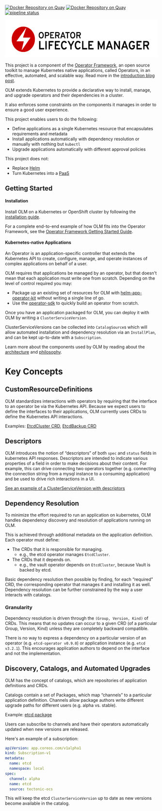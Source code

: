 [![Docker Repository on Quay](https://quay.io/repository/coreos/alm/status?token=ccfd2fde-446d-4d82-88a8-4386f8deaab0 "Docker Repository on Quay")](https://quay.io/repository/coreos/alm) [![Docker Repository on Quay](https://quay.io/repository/coreos/catalog/status?token=b5fc43ed-9f5f-408b-961b-c8493e983da5 "Docker Repository on Quay")](https://quay.io/repository/coreos/catalog)[![pipeline status](https://gitlab.com/operator-framework/operator-framework_operator-lifecycle-manager/badges/master/pipeline.svg)](https://gitlab.com/operator-framework/operator-framework_operator-lifecycle-manager/pipelines)

<img src="/logo.svg" height="125px" alt="Operator Lifecycle Manager"></img>

This project is a component of the [Operator Framework](https://github.com/operator-framework), an open source toolkit to manage Kubernetes native applications, called Operators, in an effective, automated, and scalable way. Read more in the [introduction blog post](https://coreos.com/blog/introducing-operator-framework).

OLM extends Kubernetes to provide a declarative way to install, manage, and upgrade operators and their dependencies in a cluster.

It also enforces some constraints on the components it manages in order to ensure a good user experience.

This project enables users to do the following:

* Define applications as a single Kubernetes resource that encapsulates requirements and metadata
* Install applications automatically with dependency resolution or manually with nothing but `kubectl`
* Upgrade applications automatically with different approval policies

This project does not:

* Replace [Helm](https://github.com/kubernetes/helm)
* Turn Kubernetes into a [PaaS](https://en.wikipedia.org/wiki/Platform_as_a_service)

## Getting Started 

#### Installation

Install OLM on a Kubernetes or OpenShift cluster by following the [installation guide].

For a complete end-to-end example of how OLM fits into the Operator Framework, see the [Operator Framework Getting Started Guide](https://github.com/operator-framework/getting-started).

#### Kubernetes-native Applications

An Operator is an application-specific controller that extends the Kubernetes API to create, configure, manage, and operate instances of complex applications on behalf of a user.

OLM requires that applications be managed by an operator, but that doesn't mean that each application must write one from scratch. Depending on the level of control required you may:

- Package up an existing set of resources for OLM with [helm-app-operator-kit](https://github.com/operator-framework/helm-app-operator-kit) without writing a single line of go.
- Use the [operator-sdk](https://github.com/operator-framework/operator-sdk) to quickly build an operator from scratch.

Once you have an application packaged for OLM, you can deploy it with OLM by writing a `ClusterServiceVersion`.

ClusterServiceVersions can be collected into `CatalogSource`s which will allow automated installation and dependency resolution via an `InstallPlan`, and can be kept up-to-date with a `Subscription`.

Learn more about the components used by OLM by reading about the [architecture] and [philosophy].

[architecture]: /Documentation/design/architecture.md
[philosophy]: /Documentation/design/philosophy.md
[installation guide]: /Documentation/install/install.md


# Key Concepts

## CustomResourceDefinitions

OLM standardizes interactions with operators by requiring that the interface to an operator be via the Kubernetes API. Because we expect users to define the interfaces to their applications, OLM currently uses CRDs to define the Kubernetes API interactions.  

Examples: [EtcdCluster CRD](deploy/chart/catalog_resources/ocs/etcdcluster.crd.yaml), [EtcdBackup CRD](deploy/chart/catalog_resources/ocs/etcdbackup.crd.yaml)

## Descriptors

OLM introduces the notion of “descriptors” of both `spec` and `status` fields in kubernetes API responses. Descriptors are intended to indicate various properties of a field in order to make decisions about their content. For example, this can drive connecting two operators together (e.g. connecting the connection string from a mysql instance to a consuming application) and be used to drive rich interactions in a UI.

[See an example of a ClusterServiceVersion with descriptors](deploy/chart/catalog_resources/ocs/etcdoperator.v0.9.2.clusterserviceversion.yaml)

## Dependency Resolution

To minimize the effort required to run an application on kubernetes, OLM handles dependency discovery and resolution of applications running on OLM.

This is achieved through additional metadata on the application definition. Each operator must define:

 - The CRDs that it is responsible for managing. 
   - e.g., the etcd operator manages `EtcdCluster`.
 - The CRDs that it depends on. 
   - e.g., the vault operator depends on `EtcdCluster`, because Vault is backed by etcd.

Basic dependency resolution then possible by finding, for each “required” CRD, the corresponding operator that manages it and installing it as well. Dependency resolution can be further constrained by the way a user interacts with catalogs.

### Granularity

Dependency resolution is driven through the `(Group, Version, Kind)` of CRDs. This means that no updates can occur to a given CRD (of a particular Group, Version, Kind) unless they are completely backward compatible.

There is no way to express a dependency on a particular version of an operator (e.g. `etcd-operator v0.9.0`) or application instance (e.g. `etcd v3.2.1`). This encourages application authors to depend on the interface and not the implementation.

## Discovery, Catalogs, and Automated Upgrades
OLM has the concept of catalogs, which are repositories of application definitions and CRDs. 	

Catalogs contain a set of Packages, which map “channels” to a particular application definition. Channels allow package authors write different upgrade paths for different users (e.g. alpha vs. stable). 

Example: [etcd package](deploy/chart/catalog_resources/ocs/etcd.package.yaml)

Users can subscribe to channels and have their operators automatically updated when new versions are released.

Here's an example of a subscription:

```yaml
apiVersion: app.coreos.com/v1alpha1
kind: Subscription-v1
metadata:
  name: etcd
  namespace: local 
spec:
  channel: alpha
  name: etcd
  source: tectonic-ocs
```

This will keep the etcd `ClusterServiceVersion` up to date as new versions become available in the catalog.
